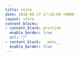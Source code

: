 ```yaml
---
title: store
date: 2018-08-27 17:10:09 +0000
layout: store
content_blocks:
- content_block: printjob
  enable_border: true
  url: "/"
- content_block: __menu__
  enable_border: true
---
```

